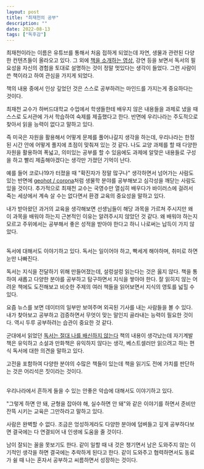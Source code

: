 ```yaml
---
layout: post
title: "최재천의 공부"
description: ""
date: 2022-08-13
tags: ["독후감"]
---
```


최재천이라는 이름은 유튜브를 통해서 처음 접하게 되었는데 자연, 생물과 관련된 다양한 컨텐츠들이 올라오고 있다. 그 외에 <a href="https://youtu.be/LUqgF2sJnVM">책을 소개하는 영상</a>, 강연 등을 보면서 독서의 필요성을 자신의 경험을 토대로 설명하는 것이 정말 멋있다는 생각이 들었다. 그런 사람이 쓴 책이라고 하여 관심을 가지게 되었다.

책의 내용 중에서 인상 깊었던 것은 스스로 공부하려는 마인드를 가지는게 중요하다는 것이다.

최재천 교수가 하버드대학교 수업에서 학생들한테 배우지 않은 내용들을 과제로 냈을 때 스스로 도서관에 가서 학습하여 숙제를 제출했다고 한다. 반면에 우리나라는 주도적으로 찾아서 읽을 능력이 없다고 말하고 있다. 
 
즉 미국은 자원을 활용해서 어떻게 문제를 풀어나갈지 생각을 하는데, 우리나라는 한정된 시간 안에 어떻게 풀지에 초점이 맞춰져 있는 것 같다. 나도 교양 과제를 할 때 다양한 자원을 활용하여 폭넓고, 의미있는 공부를 할 수 있음에도 과제에 알맞은 내용들로 구성을 하고 빨리 제출해야겠다는 생각만 가졌던 기억이 난다. 

예를 들어 코로나19가 터졌을 때 "확진자가 정말 많구나" 생각하면서 넘어가는 사람도 있는 반면에 <a href="https://github.com/geohot/corona">geohot / corona</a>처럼 생물학 분야를 공부해보고 심각성을 깨닫는 사람도 있을 것이다. 추가적으로 최재천 교수는 국영수만 열심히 배우다가 바이러스에 걸려서 죽는 세상에서 계속 살 수는 없다면서 환경 교육의 중요성을 말하고 있다.

내가 받아왔던 과거의 교육을 생각해보면 선생님들이 해당 과목을 가르쳐 주시지만 왜 이 과목을 배워야 하는지 근본적인 이유는 알려주시지 않았던 것 같다. 왜 배워야 하는지 모르고 주위에서는 공부해서 좋은 성적을 받아야 한다고 하니 나로써는 납득이 가지 않았다.

<br />
독서에 대해서도 이야기하고 있다. 독서는 일이어야 하고, 빡세게 해야하며, 취미로 하면 눈만 나빠진다.

독서는 지식을 전달하기 위해 만들어졌는데, 설렁설렁 읽는다는 것은 옳지 않다. 책을 통하여 새롭고 다양한 분야를 공부하고 탐구하면서 지식을 쌓아야 한다. 잘 읽히지 않는 어려운 책에도 도전해보고 비슷한 주제의 여러 책들을 읽어보면서 지식의 영토를 넓힐 수 있다.

요즘 뉴스를 보면 데이터의 일부만 보여주며 외곡된 기사를 내는 사람들을 볼 수 있다. 내가 찾아보고 공부하고 검증하면서 무엇이 맞는 말인지 골라내는 능력이 필요한 것이다. 역시 두루 공부하려는 습관이 중요한 것 같다.

군대에서 읽었던 <a href="http://www.yes24.com/Product/Goods/18160455">독서는 절대 나를 배신하지 않는다</a> 책의 내용이 생각났는데 자기계발 책은 유익하고 소설과 만화책은 유익하지 않다는 생각, 베스트셀러만 읽으려고 하는 편식 독서에 대한 의견을 말하고 있다.

고전을 포함하여 다양한 분야의 수많은 책들이 있는데 책을 읽기도 전에 가치를 판단하는 것은 어리석은 짓이라는 것이다.

<br />
우리나라에서 흔하게 들을 수 있는 안좋은 악습에 대해서도 이야기하고 있다.

"그렇게 하면 안 돼, 균형을 잡아야 해, 실수하면 안 돼"와 같은 이야기를 하면서 준비만 잔뜩 시키는 교육은 그만하라고 말하고 있다.

사람은 완벽할 수 없다. 조금은 엉성하게라도 다양한 분야에 덤벼들고 깊게 공부하다보면 결국에는 다 연결되어 내 인생에 도움을 줄 것이다.

남이 잘되는 꼴을 못보기도 한다. 같이 일할 때 내 것은 챙기면서 남은 도와주지 않는 이기적인 생각을 하면 결국에는 추락하게 된다고 한다. 같이 도와주고 협력하면서도 동료가 쉴 때 나는 혼자서 공부하고 씨름하면서 성장하는 것이다.
